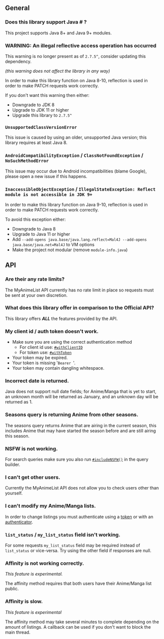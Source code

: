 ## General

### Does this library support Java # ?

This project supports Java 8+ and Java 9+ modules.

### WARNING: An illegal reflective access operation has occurred

This warning is no longer present as of `2.7.5^`, consider updating this dependency.

*(this warning does not affect the library in any way)*

In order to make this library function on Java 8-10, reflection is used in order to make PATCH requests work correctly.

If you don't want this warning then either:
 - Downgrade to JDK 8
 - Upgrade to JDK 11 or higher
 - Upgrade this library to `2.7.5^`

### `UnsupportedClassVersionError`

This issue is caused by using an older, unsupported Java version; this library requires at least Java 8.

### `AndroidCompatibilityException` / `ClassNotFoundException` / `NoSuchMethodError`

This issue may occur due to Android incompatibilities (blame Google), please open a new issue if this happens.

### `InaccessibleObjectException` / `IllegalStateException: Reflect module is not accessible in JDK 9+`

In order to make this library function on Java 9-10, reflection is used in order to make PATCH requests work correctly.

To avoid this exception either:
- Downgrade to Java 8
- Upgrade to Java 11 or higher
- Add `--add-opens java.base/java.lang.reflect=Mal4J --add-opens java.base/java.net=Mal4J` to VM options
- Make the project not modular (remove `module-info.java`)

## API

### Are their any rate limits?

The MyAnimeList API currently has no rate limit in place so requests must be sent at your own discretion.

### What does this library offer in comparison to the Official API?

This library offers ***ALL*** the features provided by the API.

### My client id / auth token doesn't work.

 - Make sure you are using the correct authentication method
   - For client id use: [`#withClientID`](https://docs.katsute.dev/mal4j/javadoc/Mal4J/com/kttdevelopment/mal4j/MyAnimeList.html#withClientID(java.lang.String))
   - For token use: [`#withToken`](https://docs.katsute.dev/mal4j/javadoc/Mal4J/com/kttdevelopment/mal4j/MyAnimeList.html#withToken(java.lang.String))
 - Your token may be expired.
 - Your token is missing '`Bearer `'.
 - Your token may contain dangling whitespace.

### Incorrect date is returned.

Java does not support null date fields; for Anime/Manga that is yet to start, an unknown month will be returned as January, and an unknown day will be returned as 1.

### Seasons query is returning Anime from other seasons.

The seasons query returns Anime that are airing in the current season, this includes Anime that may have started the season before and are still airing this season.

### NSFW is not working.

For search queries make sure you also run [`#includeNSFW()`](https://docs.katsute.dev/mal4j/javadoc/Mal4J/com/kttdevelopment/mal4j/query/NSFW.html#includeNSFW()) in the query builder.

### I can't get other users.

Currently the MyAnimeList API does not allow you to check users other than yourself.

### I can't modify my Anime/Manga lists.

In order to change listings you must authenticate using a [token](https://docs.katsute.dev/mal4j/javadoc/Mal4J/com/kttdevelopment/mal4j/MyAnimeList.html#withToken(java.lang.String)) or with an [authenticator](https://docs.katsute.dev/mal4j/javadoc/Mal4J/com/kttdevelopment/mal4j/MyAnimeList.html#withAuthorization(com.kttdevelopment.mal4j.MyAnimeListAuthenticator)).

### `list_status` / `my_list_status` field isn't working.

For some requests `my_list_status` field may be required instead of `list_status` or vice-versa. Try using the other field if responses are null.

### Affinity is not working correctly.

*This feature is experimental.*

The affinity method requires that both users have their Anime/Manga list public.

### Affinity is slow.

*This feature is experimental*

The affinity method may take several minutes to complete depending on the amount of listings. A callback can be used if you don't want to block the main thread.
